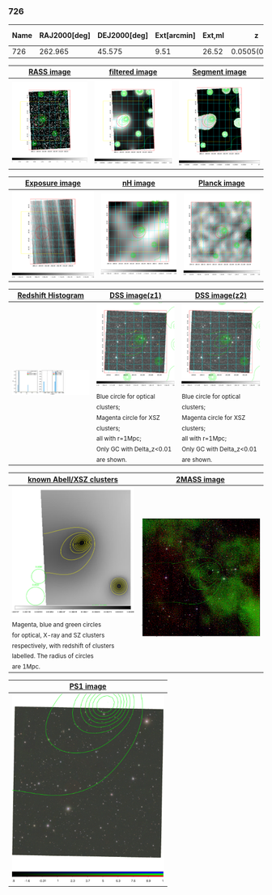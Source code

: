 <div STYLE="page-break-after: always;"></div>

### 726

|Name|RAJ2000[deg]|DEJ2000[deg] |Ext[arcmin]| Ext,ml | z | z_src| C|GC(XSZ,Delta_z<0.01)| GC(OPT,Delta_z<0.01)|GC| R_sig[arcmin] | R500[arcmin] | R500[Mpc]| CRsig[c/s] | CR500[c/s] |L500[1E44 erg/s]|F500[1E-12 erg/s/cm^2]| M500[1E14 Msun]|Tx[keV]|Cnt_sig|Beta|Rc[arcmin]|Comment|Alias|
|---|---|---|---|---|---|------|---|--------|---------|----------|---|---|---|---|---|---|---|---|---|---|---|---|---|---|
|726| 262.965| 45.575| 9.51| 26.52| 0.0505(0.007)| z1,| G| -| -| -| 8.312| 8.081| 0.478| 0.041(0.018)| 0.041(0.018)| 0.035(0.011)| 0.573(0.178)| 0.33(0.05)| 1.09(0.11)| 56.7| 0.751(-0.161+0.171)| 4.910(-1.271+1.120)| -| t429|

|[RASS image](../image/726/726_img.pdf)|[filtered image](../image/726/726_fil.pdf)|[Segment image](../image/726/726_seg.pdf)|
|-------------------|--------------------|-------------------|
| <img src="../image/726/726_img.png" width="300">  | <img src="../image/726/726_fil.png" width="300">   | <img src="../image/726/726_seg.png" width="300">  |

|[Exposure image](../image/726/726_mex.pdf)| [nH image](../image/726/726_nh.pdf)| [Planck image](../image/726/726_p.pdf)|
|-------------------|--------------------|-------------------|
|<img src="../image/726/726_mex.png" width="300">   | <img src="../image/726/726_nh.png" width="300">    | <img src="../image/726/726_p.png" width="300"> |

|[Redshift Histogram](../image/726/726_zg.pdf) | [DSS image(z1)](../image/726/726_dss_z1.pdf)      |  [DSS image(z2)](../image/726/726_dss_z2.pdf)    |
|-------------------|--------------------|-------------------|
|<img src="../image/726/726_zg.png" width="300"> |<img src="../image/726/726_dss_z1.png" width="300"> <sub><br>Blue circle for optical clusters; <br>Magenta circle for XSZ clusters; <br>all with r=1Mpc; <br>Only GC with Delta_z<0.01 are shown. </sub>| <img src="../image/726/726_dss_z2.png" width="300"><sub><br>Blue circle for optical clusters; <br>Magenta circle for XSZ clusters; <br>all with r=1Mpc; <br>Only GC with Delta_z<0.01 are shown. </sub> |

|[known Abell/XSZ clusters](../image/726/726_gc.pdf) | [2MASS image](../image/726/726_2mass.pdf)      |
|-------------------|-------------------|
|<img src=../image/726/726_gc.png width="300"> <br><sub>Magenta, blue and green circles <br>for optical, X-ray and SZ clusters <br>respectively, with redshift of clusters <br>labelled. The radius of circles <br>are 1Mpc.</sub>|<img src="../image/726/726_2mass.png" width="300">  |

|[PS1 image](../image/726/726_ps1.pdf)            |
|-------------------|
| <img src="../image/726/726_ps1.pdf" width="300">  |
